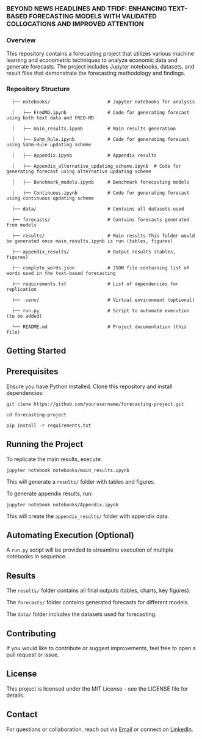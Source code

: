 ### BEYOND NEWS HEADLINES AND TFIDF: ENHANCING TEXT-BASED FORECASTING MODELS WITH VALIDATED COLLOCATIONS AND IMPROVED ATTENTION

### Overview
This repository contains a forecasting project that utilizes various machine learning and econometric techniques to analyze economic data and generate forecasts. The project includes Jupyter notebooks, datasets, and result files that demonstrate the forecasting methodology and findings.

### Repository Structure

```\
  ├── notebooks/                     # Jupyter notebooks for analysis

  │   ├── FredMD.ipynb               # Code for generating forecast using both text data and FRED-MD

  │   ├── main_results.ipynb         # Main results generation

  │   ├── Sahm_Rule.ipynb            # Code for generating forecast using Sahm-Rule updating scheme

  │   ├── Appendix.ipynb             # Appendix results

  │   ├── Appendix_alternative_updating_scheme.ipynb  # Code for generating forecast using alternative updating scheme

  │   ├── Benchmark_models.ipynb     # Benchmark forecasting models

  │   ├── Continuous.ipynb           # Code for generating forecast using continuous updating scheme

  ├── data/                          # Contains all datasets used

  ├── forecasts/                     # Contains forecasts generated from models

  ├── results/                       # Main results-This folder would be generated once main_results.ipynb is run (tables, figures)

  ├── appendix_results/              # Output results (tables, figures)

  ├── complete_words.json            # JSON file containing list of words used in the text-based forecasting

  ├── requirements.txt               # List of dependencies for replication

  ├── .venv/                         # Virtual environment (optional)

  ├── run.py                         # Script to automate execution (to be added)

  └── README.md                      # Project documentation (this file)
```

## Getting Started

## Prerequisites
Ensure you have Python installed. Clone this repository and install dependencies:

```\
git clone https://github.com/yourusername/forecasting-project.git

cd forecasting-project

pip install -r requirements.txt
```
## Running the Project

To replicate the main results, execute:

    jupyter notebook notebooks/main_results.ipynb

This will generate a ```results/``` folder with tables and figures.

To generate appendix results, run:

    jupyter notebook notebooks/Appendix.ipynb

This will create the ```appendix_results/``` folder with appendix data.

## Automating Execution (Optional)

A ```run.py``` script will be provided to streamline execution of multiple notebooks in sequence.

## Results

  The ```results/``` folder contains all final outputs (tables, charts, key figures).

  The ```forecasts/``` folder contains generated forecasts for different models.

  The ```data/``` folder includes the datasets used for forecasting.

## Contributing

If you would like to contribute or suggest improvements, feel free to open a pull request or issue.

## License

This project is licensed under the MIT License - see the LICENSE file for details.

## Contact

For questions or collaboration, reach out via [Email](gappau@ymail.com) or connect on [LinkedIn](https://www.linkedin.com/in/gabrielabeyie/).

